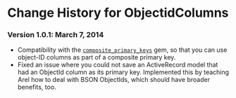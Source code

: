 # Change History for ObjectidColumns

### Version 1.0.1: March 7, 2014

* Compatibility with the [`composite_primary_keys`](https://github.com/composite-primary-keys/composite_primary_keys)
  gem, so that you can use object-ID columns as part of a composite primary key.
* Fixed an issue where you could not save an ActiveRecord model that had an ObjectId column as its primary key.
  Implemented this by teaching Arel how to deal with BSON ObjectIds, which should have broader benefits, too.
